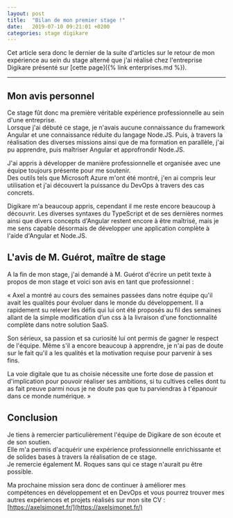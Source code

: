 ```yaml
---
layout: post
title:  "Bilan de mon premier stage !"
date:   2019-07-10 09:21:01 +0200
categories: stage digikare
---
```


Cet article sera donc le dernier de la suite d'articles sur le retour de mon expérience au sein du stage alterné que j'ai réalisé chez l'entreprise Digikare présenté sur [cette page]({% link enterprises.md %}).

___

## Mon avis personnel

Ce stage fût donc ma première véritable expérience professionnelle au sein d'une entreprise.  
Lorsque j'ai débuté ce stage, je n'avais aucune connaissance du framework Angular et une connaissance réduite du langage Node.JS. Puis, à travers la réalisation des diverses missions ainsi que de ma formation en parallèle, j'ai pu apprendre, puis maîtriser Angular et approfrondir Node.JS.

J'ai appris à développer de manière professionnelle et organisée avec une équipe toujours présente pour me soutenir.  
Des outils tels que Microsoft Azure m'ont été montré, j'en ai compris leur utilisation et j'ai découvert la puissance du DevOps à travers des cas concrets.

Digikare m'a beaucoup appris, cependant il me reste encore beaucoup à découvrir. Les diverses syntaxes du TypeScript et de ses dernières normes ainsi que divers concepts d'Angular restent encore à être maîtrisé, mais je me sens capable désormais de développer une application complète à l'aide d'Angular et Node.JS.

## L'avis de M. Guérot, maître de stage

A la fin de mon stage, j'ai demandé à M. Guérot d'écrire un petit texte à propos de mon stage et voici son avis en tant que professionnel :

« Axel a montré au cours des semaines passées dans notre équipe qu'il avait les qualités pour évoluer dans le monde du développement. 
Il a rapidement su relever les défis qui lui ont été proposés au fil des semaines allant de la simple modification d’un css à la livraison d'une fonctionnalité complète dans notre solution SaaS.

Son sérieux, sa passion et sa curiosité lui ont permis de gagner le respect de l'équipe. Même s'il a encore beaucoup à apprendre, je n'ai pas de doute sur le fait qu'il a les qualités et la motivation requise pour parvenir à ses fins. 

La voie digitale que tu as choisie nécessite une forte dose de passion et d'implication pour pouvoir réaliser ses ambitions, si tu cultives celles dont tu as fait preuve parmi nous je ne doute pas que tu parviendras à t'épanouir dans ce monde numérique. »

## Conclusion

Je tiens à remercier particulièrement l'équipe de Digikare de son écoute et de son soutien.  
Elle m'a permis d'acquérir une expérience professionnelle enrichissante et de solides bases à travers la réalisation de ce stage.  
Je remercie également M. Roques sans qui ce stage n'aurait pu être possible.

Ma prochaine mission sera donc de continuer à améliorer mes compétences en développement et en DevOps et vous pourrez trouver mes autres expériences et projets réalisés sur mon site CV : [https://axelsimonet.fr/](https://axelsimonet.fr/)